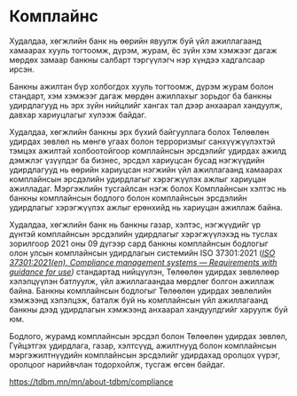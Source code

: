 # Комплайнс

Худалдаа, хөгжлийн банк нь өөрийн явуулж буй үйл ажиллагаанд хамаарах хууль тогтоомж, дүрэм, журам, ёс зүйн хэм хэмжээг дагаж мөрдөх замаар банкны салбарт тэргүүлэгч нэр хүндээ хадгалсаар ирсэн.

Банкны ажилтан бүр холбогдох хууль тогтоомж, дүрэм журам болон стандарт, хэм хэмжээг дагаж мөрдөн ажиллахыг зорьдог ба банкны удирдлагууд нь эрх зүйн нийцлийг хангах тал дээр анхаарал хандуулж, давхар хариуцлагыг хүлээж байдаг.

Худалдаа, хөгжлийн банкны эрх бүхий байгууллага болох Төлөөлөн удирдах зөвлөл нь мөнгө угаах болон терроризмыг санхүүжүүлэхтэй тэмцэх ажилтай холбоотойгоор комплайнсын эрсдэлийг удирдах ажилд дэмжлэг үзүүлдэг ба бизнес, эрсдэл хариуцсан бусад нэгжүүдийн удирдлагууд нь өөрийн хариуцсан нэгжийн үйл ажиллагаанд хамаарах комплайнсын эрсдэлийн удирдлагыг хэрэгжүүлэх ажлыг хариуцан ажилладаг. Мэргэжлийн тусгайлсан нэгж болох Комплайнсын хэлтэс нь банкны комплайнсын бодлого болон комплайнсын эрсдэлийн удирдлагыг хэрэгжүүлэх ажлыг ерөнхийд нь хариуцан ажиллаж байна.

Худалдаа, хөгжлийн банк нь банкны газар, хэлтэс, нэгжүүдийг үр дүнтэй комплайнсын эрсдэлийн удирдлагыг хэрэгжүүлэхэд нь туслах зорилгоор 2021 оны 09 дүгээр сард банкны комплайнсын бодлогыг олон улсын комплайнсын удирдлагын системийн ISO 37301:2021 ([_ISO 37301:2021(en), Compliance management systems — Requirements with guidance for use_](https://www.iso.org/obp/ui/#iso:std:iso:37301:ed-1:v1:en)_)_ стандартад нийцүүлэн, Төлөөлөн удирдах зөвлөлөөр хэлэлцүүлэн батлуулж, үйл ажиллагаандаа мөрдлөг болгон ажиллаж байна. Банкны комплайнсын бодлогыг Төлөөлөн удирдах зөвлөлийн хэмжээнд хэлэлцэж, баталж буй нь комплайнсын үйл ажиллагаанд банкны дээд удирдлагын хэмжээнд анхаарал хандуулдгийг харуулж буй юм.

Бодлого, журамд комплайнсын эрсдэл болон Төлөөлөн удирдах зөвлөл, Гүйцэтгэх удирдлага, газар, хэлтсүүд, ажилтнууд болон комплайнсын мэргэжилтнүүдийн комплайнсын эрсдэлийг удирдахад оролцох үүрэг, оролцоог нарийвчлан тодорхойлж, тусгаж өгсөн байдаг.

https://tdbm.mn/mn/about-tdbm/compliance